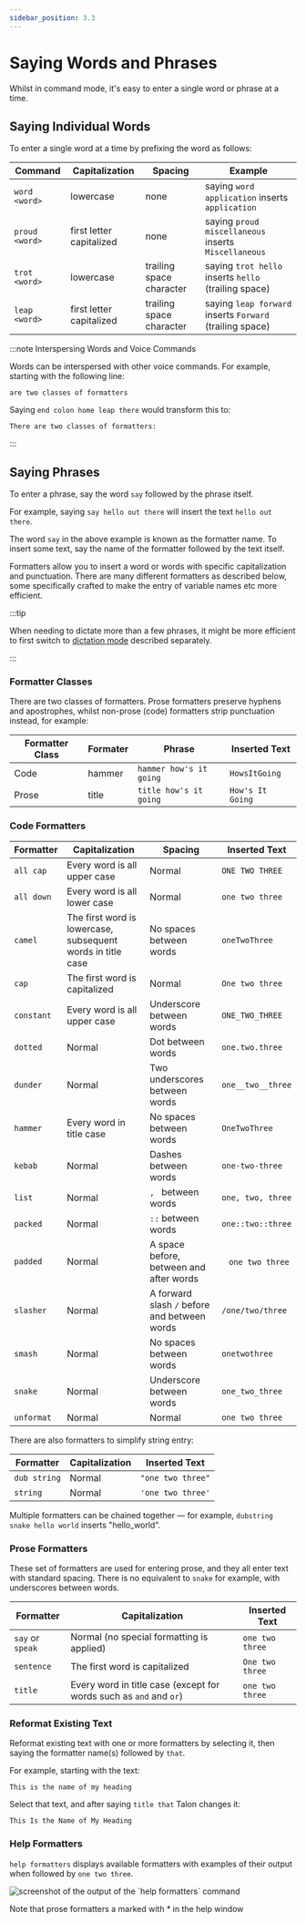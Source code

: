 ```yaml
---
sidebar_position: 3.3
---
```


# Saying Words and Phrases

Whilst in command mode, it's easy to enter a single word or phrase at a time.

## Saying Individual Words

To enter a single word at a time by prefixing the word as follows:


| Command        | Capitalization           | Spacing                  | Example                                                      |
| -------------- | ------------------------ | ------------------------ | ------------------------------------------------------------ |
| `word <word>`  | lowercase                | none                     | saying `word application` inserts `application`              |
| `proud <word>` | first letter capitalized | none                     | saying `proud miscellaneous` inserts `Miscellaneous`         |
| `trot <word>`  | lowercase                | trailing space character | saying `trot hello` inserts `hello` ` ` (trailing space)     |
| `leap <word>`  | first letter capitalized | trailing space character | saying `leap forward` inserts `Forward` ` ` (trailing space) |

:::note Interspersing Words and Voice Commands

Words can be interspersed with other voice commands. For example, starting with the following line:
```
are two classes of formatters
```
Saying `end colon home leap there` would transform this to:
```
There are two classes of formatters:
```

:::

## Saying Phrases

To enter a phrase, say the word `say` followed by the phrase itself.

For example, saying `say hello out there` will insert the text `hello out there`.

The word `say` in the above example is known as the formatter name. To insert some text, say the name of the formatter followed by the text itself.

Formatters allow you to insert a word or words with specific capitalization and punctuation. There are many different formatters as described below,
some specifically crafted to make the entry of variable names etc more efficient.


:::tip

When needing to dictate more than a few phrases, it might be more efficient to first switch to [dictation mode](../dictation_mode.md) described separately.

:::

### Formatter Classes

There are two classes of formatters. Prose formatters preserve hyphens and apostrophes, whilst non-prose (code) formatters strip punctuation instead, for example:

| Formatter Class | Formater | Phrase                  | Inserted Text    |
| -------------- | ----------- | ---------------------- | ---------------- |
| Code           | hammer | `hammer how's it going` | `HowsItGoing`    |
| Prose          | title | `title how's it going`  | `How's It Going` |


### Code Formatters

| Formatter  | Capitalization                                              | Spacing                                      | Inserted Text     |
| ---------- | ----------------------------------------------------------- | -------------------------------------------- | ----------------- |
| `all cap`  | Every word is all upper case                                | Normal                                       | `ONE TWO THREE`     |
| `all down` | Every word is all lower case                                | Normal                                       | `one two three`     |
| `camel`    | The first word is lowercase, subsequent words in title case | No spaces between words                      | `oneTwoThree` |
| `cap`      | The first word is capitalized                               | Normal                      | `One two three`     |
| `constant` | Every word is all upper case                                | Underscore between words                     | `ONE_TWO_THREE` |
| `dotted`   | Normal                                                      | Dot between words                            | `one.two.three` |
| `dunder`   | Normal                                                      | Two underscores between words                | `one__two__three` |
| `hammer`   | Every word in title case                                    | No spaces between words                      | `OneTwoThree` |
| `kebab`    | Normal                                                      | Dashes between words                         | `one-two-three` |
| `list`     | Normal                                                      | `, ` between words                           | `one, two, three`   |
| `packed`   | Normal                                                      | `::` between words                           | `one::two::three` |
| `padded`   | Normal                                                      | A space before, between and after words      | ` ` `one two three` ` ` |
| `slasher`  | Normal                                                      | A forward slash `/` before and between words | `/one/two/three` |
| `smash`    | Normal                                                      | No spaces between words                      | `onetwothree` |
| `snake`    | Normal                                                      | Underscore between words                     | `one_two_three` |
| `unformat` | Normal                                                      | Normal                                       | `one two three`     |

There are also formatters to simplify string entry:

| Formatter    | Capitalization                                                     | Inserted Text   |
| ------------ | ------------------------------------------------------------------ | --------------- |
| `dub string` | Normal                                                             | `"one two three"` |
| `string`     | Normal                                                             | `'one two three'` |

Multiple formatters can be chained together — for example, `dubstring snake hello world` inserts "hello_world".



### Prose Formatters

These set of formatters are used for entering prose, and they all enter text with standard spacing.
There is no equivalent to `snake` for example, with underscores between words.


| Formatter        | Capitalization                            | Inserted Text   |
| ---------------- | ----------------------------------------- |--------------- |
| `say` or `speak` | Normal (no special formatting is applied) | `one two three`     |
| `sentence`       | The first word is capitalized             | `One two three`     |
| `title`          | Every word in title case (except for words such as `and` and `or`)   | `one two three`     |


### Reformat Existing Text

Reformat existing text with one or more formatters by selecting it, then saying the formatter name(s) followed by `that`. 

For example, starting with the text:
```
This is the name of my heading
```
Select that text, and after saying `title that` Talon changes it:
```
This Is the Name of My Heading
```

### Help Formatters

`help formatters` displays available formatters with examples of their output when followed by `one two three`.

<img src="/img/help_formatters.png/"
     alt="screenshot of the output of the `help formatters` command"
 />

Note that prose formatters a marked with \* in the help window


